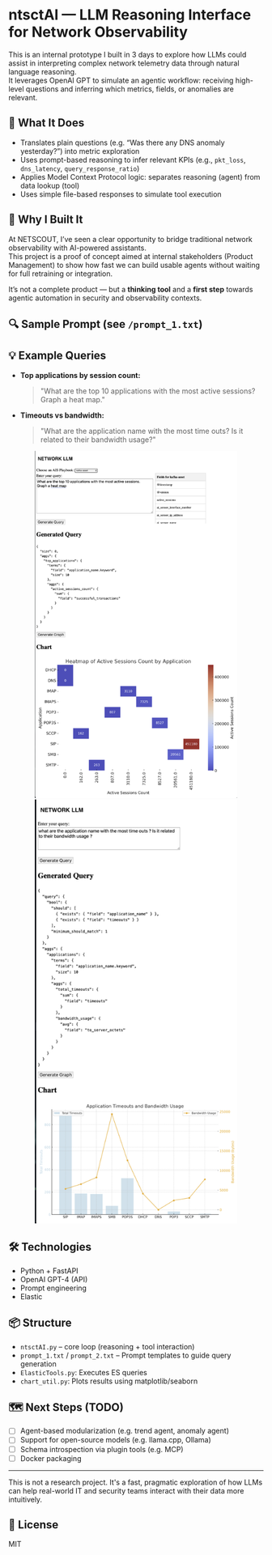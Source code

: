 # ntsctAI — LLM Reasoning Interface for Network Observability

This is an internal prototype I built in 3 days to explore how LLMs could assist in interpreting complex network telemetry data through natural language reasoning.  
It leverages OpenAI GPT to simulate an agentic workflow: receiving high-level questions and inferring which metrics, fields, or anomalies are relevant.

## 🧠 What It Does

- Translates plain questions (e.g. “Was there any DNS anomaly yesterday?”) into metric exploration
- Uses prompt-based reasoning to infer relevant KPIs (e.g., `pkt_loss`, `dns_latency`, `query_response_ratio`)
- Applies Model Context Protocol logic: separates reasoning (agent) from data lookup (tool)
- Uses simple file-based responses to simulate tool execution

## 🚧 Why I Built It

At NETSCOUT, I’ve seen a clear opportunity to bridge traditional network observability with AI-powered assistants.  
This project is a proof of concept aimed at internal stakeholders (Product Management) to show how fast we can build usable agents without waiting for full retraining or integration.

It’s not a complete product — but a **thinking tool** and a **first step** towards agentic automation in security and observability contexts.

## 🔍 Sample Prompt (see `/prompt_1.txt`)

## 💡 Example Queries

- **Top applications by session count:**
  > "What are the top 10 applications with the most active sessions? Graph a heat map."

- **Timeouts vs bandwidth:**
  > "What are the application name with the most time outs? Is it related to their bandwidth usage?"

<!-- HTML-style images for size control -->
<div align="center">
  <img src="screenshots/heatmap_example.png" width="400"/>
  <img src="screenshots/timeout_bandwidth.png" width="400"/>
</div>

## 🛠 Technologies

- Python + FastAPI
- OpenAI GPT-4 (API)
- Prompt engineering
- Elastic

## 📦 Structure

- `ntsctAI.py` – core loop (reasoning + tool interaction)
- `prompt_1.txt` / `prompt_2.txt` – Prompt templates to guide query generation
- `ElasticTools.py`: Executes ES queries
- `chart_util.py`: Plots results using matplotlib/seaborn

## 🗺️ Next Steps (TODO)

- [ ] Agent-based modularization (e.g. trend agent, anomaly agent)
- [ ] Support for open-source models (e.g. llama.cpp, Ollama)
- [ ] Schema introspection via plugin tools (e.g. MCP)
- [ ] Docker packaging

---

This is not a research project. It's a fast, pragmatic exploration of how LLMs can help real-world IT and security teams interact with their data more intuitively.

## 📄 License

MIT

